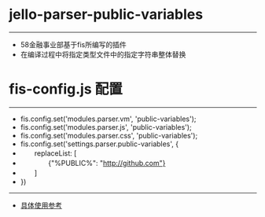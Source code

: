 # jello-parser-public-variables
***
* 58金融事业部基于fis所编写的插件
* 在编译过程中将指定类型文件中的指定字符串整体替换


# fis-config.js 配置
***
* fis.config.set('modules.parser.vm', 'public-variables');
* fis.config.set('modules.parser.js', 'public-variables');
* fis.config.set('modules.parser.css', 'public-variables');
* fis.config.set('settings.parser.public-variables', {
* 　　replaceList: [
* 　　　　{"%PUBLIC%": "http://github.com"}
* 　　]
* })

***

* [具体使用参考](http://fex-team.github.io/fis-site/docs/dev/plugin.html)